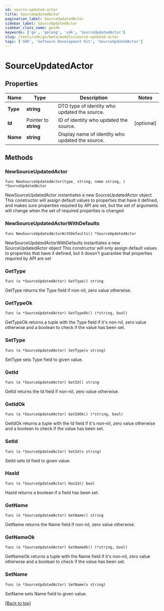 ```yaml
---
id: source-updated-actor
title: SourceUpdatedActor
pagination_label: SourceUpdatedActor
sidebar_label: SourceUpdatedActor
sidebar_class_name: gosdk
keywords: ['go', 'golang', 'sdk', 'SourceUpdatedActor'] 
slug: /tools/sdk/go/beta/models/source-updated-actor
tags: ['SDK', 'Software Development Kit', 'SourceUpdatedActor']
---
```


# SourceUpdatedActor

## Properties

Name | Type | Description | Notes
------------ | ------------- | ------------- | -------------
**Type** | **string** | DTO type of identity who updated the source. | 
**Id** | Pointer to **string** | ID of identity who updated the source. | [optional] 
**Name** | **string** | Display name of identity who updated the source. | 

## Methods

### NewSourceUpdatedActor

`func NewSourceUpdatedActor(type_ string, name string, ) *SourceUpdatedActor`

NewSourceUpdatedActor instantiates a new SourceUpdatedActor object
This constructor will assign default values to properties that have it defined,
and makes sure properties required by API are set, but the set of arguments
will change when the set of required properties is changed

### NewSourceUpdatedActorWithDefaults

`func NewSourceUpdatedActorWithDefaults() *SourceUpdatedActor`

NewSourceUpdatedActorWithDefaults instantiates a new SourceUpdatedActor object
This constructor will only assign default values to properties that have it defined,
but it doesn't guarantee that properties required by API are set

### GetType

`func (o *SourceUpdatedActor) GetType() string`

GetType returns the Type field if non-nil, zero value otherwise.

### GetTypeOk

`func (o *SourceUpdatedActor) GetTypeOk() (*string, bool)`

GetTypeOk returns a tuple with the Type field if it's non-nil, zero value otherwise
and a boolean to check if the value has been set.

### SetType

`func (o *SourceUpdatedActor) SetType(v string)`

SetType sets Type field to given value.


### GetId

`func (o *SourceUpdatedActor) GetId() string`

GetId returns the Id field if non-nil, zero value otherwise.

### GetIdOk

`func (o *SourceUpdatedActor) GetIdOk() (*string, bool)`

GetIdOk returns a tuple with the Id field if it's non-nil, zero value otherwise
and a boolean to check if the value has been set.

### SetId

`func (o *SourceUpdatedActor) SetId(v string)`

SetId sets Id field to given value.

### HasId

`func (o *SourceUpdatedActor) HasId() bool`

HasId returns a boolean if a field has been set.

### GetName

`func (o *SourceUpdatedActor) GetName() string`

GetName returns the Name field if non-nil, zero value otherwise.

### GetNameOk

`func (o *SourceUpdatedActor) GetNameOk() (*string, bool)`

GetNameOk returns a tuple with the Name field if it's non-nil, zero value otherwise
and a boolean to check if the value has been set.

### SetName

`func (o *SourceUpdatedActor) SetName(v string)`

SetName sets Name field to given value.



[[Back to top]](#) 


